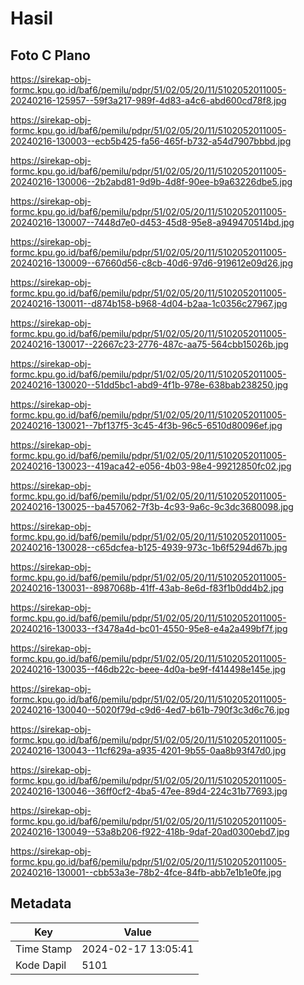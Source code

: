 # Hasil

## Foto C Plano

https://sirekap-obj-formc.kpu.go.id/baf6/pemilu/pdpr/51/02/05/20/11/5102052011005-20240216-125957--59f3a217-989f-4d83-a4c6-abd600cd78f8.jpg

https://sirekap-obj-formc.kpu.go.id/baf6/pemilu/pdpr/51/02/05/20/11/5102052011005-20240216-130003--ecb5b425-fa56-465f-b732-a54d7907bbbd.jpg

https://sirekap-obj-formc.kpu.go.id/baf6/pemilu/pdpr/51/02/05/20/11/5102052011005-20240216-130006--2b2abd81-9d9b-4d8f-90ee-b9a63226dbe5.jpg

https://sirekap-obj-formc.kpu.go.id/baf6/pemilu/pdpr/51/02/05/20/11/5102052011005-20240216-130007--7448d7e0-d453-45d8-95e8-a949470514bd.jpg

https://sirekap-obj-formc.kpu.go.id/baf6/pemilu/pdpr/51/02/05/20/11/5102052011005-20240216-130009--67660d56-c8cb-40d6-97d6-919612e09d26.jpg

https://sirekap-obj-formc.kpu.go.id/baf6/pemilu/pdpr/51/02/05/20/11/5102052011005-20240216-130011--d874b158-b968-4d04-b2aa-1c0356c27967.jpg

https://sirekap-obj-formc.kpu.go.id/baf6/pemilu/pdpr/51/02/05/20/11/5102052011005-20240216-130017--22667c23-2776-487c-aa75-564cbb15026b.jpg

https://sirekap-obj-formc.kpu.go.id/baf6/pemilu/pdpr/51/02/05/20/11/5102052011005-20240216-130020--51dd5bc1-abd9-4f1b-978e-638bab238250.jpg

https://sirekap-obj-formc.kpu.go.id/baf6/pemilu/pdpr/51/02/05/20/11/5102052011005-20240216-130021--7bf137f5-3c45-4f3b-96c5-6510d80096ef.jpg

https://sirekap-obj-formc.kpu.go.id/baf6/pemilu/pdpr/51/02/05/20/11/5102052011005-20240216-130023--419aca42-e056-4b03-98e4-99212850fc02.jpg

https://sirekap-obj-formc.kpu.go.id/baf6/pemilu/pdpr/51/02/05/20/11/5102052011005-20240216-130025--ba457062-7f3b-4c93-9a6c-9c3dc3680098.jpg

https://sirekap-obj-formc.kpu.go.id/baf6/pemilu/pdpr/51/02/05/20/11/5102052011005-20240216-130028--c65dcfea-b125-4939-973c-1b6f5294d67b.jpg

https://sirekap-obj-formc.kpu.go.id/baf6/pemilu/pdpr/51/02/05/20/11/5102052011005-20240216-130031--8987068b-41ff-43ab-8e6d-f83f1b0dd4b2.jpg

https://sirekap-obj-formc.kpu.go.id/baf6/pemilu/pdpr/51/02/05/20/11/5102052011005-20240216-130033--f3478a4d-bc01-4550-95e8-e4a2a499bf7f.jpg

https://sirekap-obj-formc.kpu.go.id/baf6/pemilu/pdpr/51/02/05/20/11/5102052011005-20240216-130035--f46db22c-beee-4d0a-be9f-f414498e145e.jpg

https://sirekap-obj-formc.kpu.go.id/baf6/pemilu/pdpr/51/02/05/20/11/5102052011005-20240216-130040--5020f79d-c9d6-4ed7-b61b-790f3c3d6c76.jpg

https://sirekap-obj-formc.kpu.go.id/baf6/pemilu/pdpr/51/02/05/20/11/5102052011005-20240216-130043--11cf629a-a935-4201-9b55-0aa8b93f47d0.jpg

https://sirekap-obj-formc.kpu.go.id/baf6/pemilu/pdpr/51/02/05/20/11/5102052011005-20240216-130046--36ff0cf2-4ba5-47ee-89d4-224c31b77693.jpg

https://sirekap-obj-formc.kpu.go.id/baf6/pemilu/pdpr/51/02/05/20/11/5102052011005-20240216-130049--53a8b206-f922-418b-9daf-20ad0300ebd7.jpg

https://sirekap-obj-formc.kpu.go.id/baf6/pemilu/pdpr/51/02/05/20/11/5102052011005-20240216-130001--cbb53a3e-78b2-4fce-84fb-abb7e1b1e0fe.jpg


## Metadata

| Key        | Value               |
| ---------- | ------------------- |
| Time Stamp | 2024-02-17 13:05:41 |
| Kode Dapil | 5101                |



